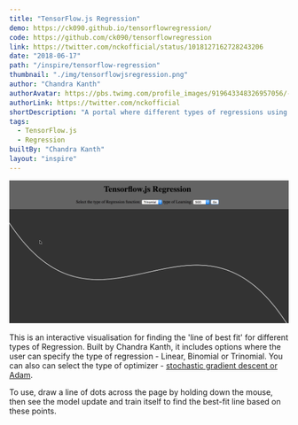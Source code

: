 ```yaml
---
title: "TensorFlow.js Regression"
demo: https://ck090.github.io/tensorflowregression/
code: https://github.com/ck090/tensorflowregression
link: https://twitter.com/nckofficial/status/1018127162728243206
date: "2018-06-17"
path: "/inspire/tensorflow-regression"
thumbnail: "./img/tensorflowjsregression.png"
author: "Chandra Kanth"
authorAvatar: https://pbs.twimg.com/profile_images/919643348326957056/-4jeafUw_400x400.jpg
authorLink: https://twitter.com/nckofficial
shortDescription: "A portal where different types of regressions using TensorFlow.js can be played with"
tags:
  - TensorFlow.js
  - Regression
builtBy: "Chandra Kanth"
layout: "inspire"
---
```


![Animation](./img/tensorflowjsregression.gif)

This is an interactive visualisation for finding the 'line of best fit' for different types of Regression.
Built by Chandra Kanth, it includes options where the user can specify the type of regression - Linear, Binomial or Trinomial.
 You can also can select the type of optimizer - [stochastic gradient descent or Adam](https://machinelearningmastery.com/adam-optimization-algorithm-for-deep-learning/).

To use, draw a line of dots across the page by holding down the mouse, then see the model update and train itself to find the best-fit line based on these points.